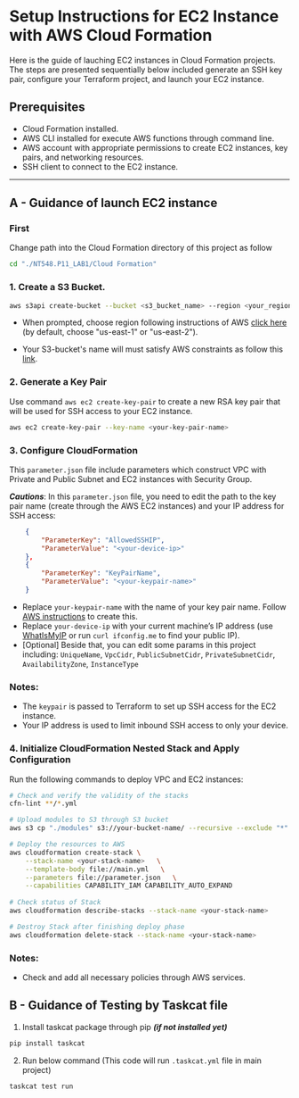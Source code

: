 # Setup Instructions for EC2 Instance with AWS Cloud Formation

Here is the guide of lauching EC2 instances in Cloud Formation projects. The steps are presented sequentially below included generate an SSH key pair, configure your Terraform project, and launch your EC2 instance.

## Prerequisites

- Cloud Formation installed.
- AWS CLI installed for execute AWS functions through command line.
- AWS account with appropriate permissions to create EC2 instances, key pairs, and networking resources.
- SSH client to connect to the EC2 instance.

---

## A - Guidance of launch EC2 instance

### First
Change path into the Cloud Formation directory of this project as follow
```bash
cd "./NT548.P11_LAB1/Cloud Formation"
```

### 1. Create a S3 Bucket.

```bash
aws s3api create-bucket --bucket <s3_bucket_name> --region <your_region>
```
- When prompted, choose region following instructions of AWS [click here](https://docs.aws.amazon.com/AmazonRDS/latest/UserGuide/Concepts.RegionsAndAvailabilityZones.html) (by default, choose "us-east-1" or "us-east-2").

- Your S3-bucket's name will must satisfy AWS constraints as follow this [link](https://docs.aws.amazon.com/AmazonS3/latest/userguide/bucketnamingrules.html). 

### 2. Generate a Key Pair

Use command `aws ec2 create-key-pair` to create a new RSA key pair that will be used for SSH access to your EC2 instance.

```bash
aws ec2 create-key-pair --key-name <your-key-pair-name>
```

### 3. Configure CloudFormation
This `parameter.json` file include parameters which construct VPC with Private and Public Subnet and EC2 instances with Security Group. 

***Cautions***: In this `parameter.json` file, you need to edit the path to the key pair name (create through the AWS EC2 instances) and your IP address for SSH access:

```json
    {
        "ParameterKey": "AllowedSSHIP",
        "ParameterValue": "<your-device-ip>" 
    },
    {
        "ParameterKey": "KeyPairName",
        "ParameterValue": "<your-keypair-name>"
    }
```

- Replace `your-keypair-name` with the name of your key pair name. Follow [AWS instructions](https://docs.aws.amazon.com/servicecatalog/latest/adminguide/getstarted-keypair.html#:~:text=To%20create%20a%20key%20pair&text=On%20the%20Key%20Pairs%20page,it%20in%20a%20safe%20place.) to create this.
- Replace `your-device-ip` with your current machine’s IP address (use [WhatIsMyIP](https://www.whatismyip.com/) or run `curl ifconfig.me` to find your public IP).
- [Optional] Beside that, you can edit some params in this project including: ```UniqueName```,  ```VpcCidr```, ```PublicSubnetCidr```, ```PrivateSubnetCidr```, ```AvailabilityZone```, ```InstanceType```


### Notes:

- The `keypair` is passed to Terraform to set up SSH access for the EC2 instance.
- Your IP address is used to limit inbound SSH access to only your device.
 

### 4. Initialize CloudFormation Nested Stack and Apply Configuration

Run the following commands to deploy VPC and EC2 instances:

```bash
# Check and verify the validity of the stacks
cfn-lint **/*.yml  

# Upload modules to S3 through S3 bucket 
aws s3 cp "./modules" s3://your-bucket-name/ --recursive --exclude "*" --include "*.yml" 

# Deploy the resources to AWS
aws cloudformation create-stack \
    --stack-name <your-stack-name>   \
    --template-body file://main.yml   \
    --parameters file://parameter.json   \
    --capabilities CAPABILITY_IAM CAPABILITY_AUTO_EXPAND
    
# Check status of Stack
aws cloudformation describe-stacks --stack-name <your-stack-name>

# Destroy Stack after finishing deploy phase
aws cloudformation delete-stack --stack-name <your-stack-name>
```
### Notes:

- Check and add all necessary policies through AWS services.

## B - Guidance of Testing by Taskcat file

1. Install taskcat package through pip ***(if not installed yet)***
```bash
pip install taskcat 
```

2. Run below command (This code will run ```.taskcat.yml``` file in main project)
```bash
taskcat test run
```